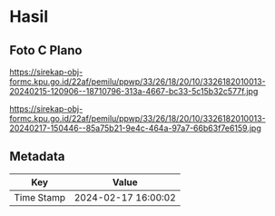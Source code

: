 # Hasil

## Foto C Plano

https://sirekap-obj-formc.kpu.go.id/22af/pemilu/ppwp/33/26/18/20/10/3326182010013-20240215-120906--18710796-313a-4667-bc33-5c15b32c577f.jpg

https://sirekap-obj-formc.kpu.go.id/22af/pemilu/ppwp/33/26/18/20/10/3326182010013-20240217-150446--85a75b21-9e4c-464a-97a7-66b63f7e6159.jpg


## Metadata

| Key        | Value               |
| ---------- | ------------------- |
| Time Stamp | 2024-02-17 16:00:02 |



